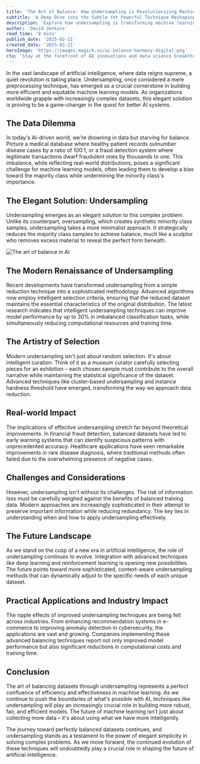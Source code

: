 ```yaml
---
title: 'The Art of Balance: How Undersampling is Revolutionizing Machine Learning'
subtitle: 'A Deep Dive into the Subtle Yet Powerful Technique Reshaping AI Training'
description: 'Explore how undersampling is transforming machine learning by addressing data imbalance challenges. This revolutionary technique is improving model performance across industries, from healthcare to finance, while reducing computational costs and training time. Discover why the future of AI isn''t just about more data, but about using data more intelligently.'
author: 'David Jenkins'
read_time: '8 mins'
publish_date: '2025-02-21'
created_date: '2025-02-21'
heroImage: 'https://images.magick.ai/ai-balance-harmony-digital.png'
cta: 'Stay at the forefront of AI innovations and data science breakthroughs. Follow us on LinkedIn for more insights into the technologies shaping our future.'
---
```


In the vast landscape of artificial intelligence, where data reigns supreme, a quiet revolution is taking place. Undersampling, once considered a mere preprocessing technique, has emerged as a crucial cornerstone in building more efficient and equitable machine learning models. As organizations worldwide grapple with increasingly complex datasets, this elegant solution is proving to be a game-changer in the quest for better AI systems.

## The Data Dilemma

In today's AI-driven world, we're drowning in data but starving for balance. Picture a medical database where healthy patient records outnumber disease cases by a ratio of 100:1, or a fraud detection system where legitimate transactions dwarf fraudulent ones by thousands to one. This imbalance, while reflecting real-world distributions, poses a significant challenge for machine learning models, often leading them to develop a bias toward the majority class while undermining the minority class's importance.

## The Elegant Solution: Undersampling

Undersampling emerges as an elegant solution to this complex problem. Unlike its counterpart, oversampling, which creates synthetic minority class samples, undersampling takes a more minimalist approach. It strategically reduces the majority class samples to achieve balance, much like a sculptor who removes excess material to reveal the perfect form beneath.

![The art of balance in AI](https://images.magick.ai/ai-balance-harmony-digital.png)

## The Modern Renaissance of Undersampling

Recent developments have transformed undersampling from a simple reduction technique into a sophisticated methodology. Advanced algorithms now employ intelligent selection criteria, ensuring that the reduced dataset maintains the essential characteristics of the original distribution. The latest research indicates that intelligent undersampling techniques can improve model performance by up to 30% in imbalanced classification tasks, while simultaneously reducing computational resources and training time.

## The Artistry of Selection

Modern undersampling isn't just about random selection. It's about intelligent curation. Think of it as a museum curator carefully selecting pieces for an exhibition – each chosen sample must contribute to the overall narrative while maintaining the statistical significance of the dataset. Advanced techniques like cluster-based undersampling and instance hardness threshold have emerged, transforming the way we approach data reduction.

## Real-world Impact

The implications of effective undersampling stretch far beyond theoretical improvements. In financial fraud detection, balanced datasets have led to early warning systems that can identify suspicious patterns with unprecedented accuracy. Healthcare applications have seen remarkable improvements in rare disease diagnosis, where traditional methods often failed due to the overwhelming presence of negative cases.

## Challenges and Considerations

However, undersampling isn't without its challenges. The risk of information loss must be carefully weighed against the benefits of balanced training data. Modern approaches are increasingly sophisticated in their attempt to preserve important information while reducing redundancy. The key lies in understanding when and how to apply undersampling effectively.

## The Future Landscape

As we stand on the cusp of a new era in artificial intelligence, the role of undersampling continues to evolve. Integration with advanced techniques like deep learning and reinforcement learning is opening new possibilities. The future points toward more sophisticated, context-aware undersampling methods that can dynamically adjust to the specific needs of each unique dataset.

## Practical Applications and Industry Impact

The ripple effects of improved undersampling techniques are being felt across industries. From enhancing recommendation systems in e-commerce to improving anomaly detection in cybersecurity, the applications are vast and growing. Companies implementing these advanced balancing techniques report not only improved model performance but also significant reductions in computational costs and training time.

## Conclusion

The art of balancing datasets through undersampling represents a perfect confluence of efficiency and effectiveness in machine learning. As we continue to push the boundaries of what's possible with AI, techniques like undersampling will play an increasingly crucial role in building more robust, fair, and efficient models. The future of machine learning isn't just about collecting more data – it's about using what we have more intelligently.

The journey toward perfectly balanced datasets continues, and undersampling stands as a testament to the power of elegant simplicity in solving complex problems. As we move forward, the continued evolution of these techniques will undoubtedly play a crucial role in shaping the future of artificial intelligence.